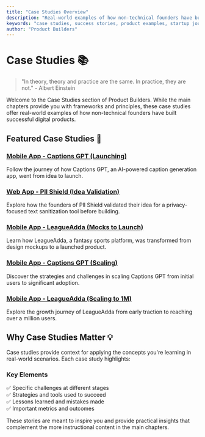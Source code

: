 ```yaml
---
title: "Case Studies Overview"
description: "Real-world examples of how non-technical founders have built successful digital products using AI and no-code tools."
keywords: "case studies, success stories, product examples, startup journey, AI products, no-code development"
author: "Product Builders"
---
```


# Case Studies 📚

> "In theory, theory and practice are the same. In practice, they are not." - Albert Einstein

<div class="content-box">

Welcome to the Case Studies section of Product Builders. While the main chapters provide you with frameworks and principles, these case studies offer real-world examples of how non-technical founders have built successful digital products.

</div>

## Featured Case Studies 🌟

<div class="content-box">

### [Mobile App - Captions GPT (Launching)](/case-studies/captions-gpt-launching)
Follow the journey of how Captions GPT, an AI-powered caption generation app, went from idea to launch.

### [Web App - PII Shield (Idea Validation)](/case-studies/pii-shield-validation)
Explore how the founders of PII Shield validated their idea for a privacy-focused text sanitization tool before building.

### [Mobile App - LeagueAdda (Mocks to Launch)](/case-studies/leagueadda-mocks-to-launch)
Learn how LeagueAdda, a fantasy sports platform, was transformed from design mockups to a launched product.

### [Mobile App - Captions GPT (Scaling)](/case-studies/captions-gpt-scaling)
Discover the strategies and challenges in scaling Captions GPT from initial users to significant adoption.

### [Mobile App - LeagueAdda (Scaling to 1M)](/case-studies/leagueadda-scaling)
Explore the growth journey of LeagueAdda from early traction to reaching over a million users.

</div>

## Why Case Studies Matter 💡

<div class="content-box">

Case studies provide context for applying the concepts you're learning in real-world scenarios. Each case study highlights:

### Key Elements
✅ Specific challenges at different stages  
✅ Strategies and tools used to succeed  
✅ Lessons learned and mistakes made  
✅ Important metrics and outcomes  

These stories are meant to inspire you and provide practical insights that complement the more instructional content in the main chapters.

</div>